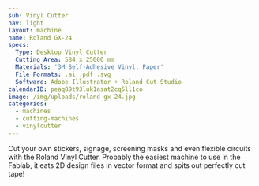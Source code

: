 ```yaml
---
sub: Vinyl Cutter
nav: light
layout: machine
name: Roland GX-24
specs:
  Type: Desktop Vinyl Cutter
  Cutting Area: 584 x 25000 mm
  Materials: '3M Self-Adhesive Vinyl, Paper'
  File Formats: .ai .pdf .svg
  Software: Adobe Illustrator + Roland Cut Studio
calendarID: peaq89t93luk1asat2cq5ll1co
image: /img/uploads/roland-gx-24.jpg
categories:
  - machines
  - cutting-machines
  - vinylcutter
---
```


Cut your own stickers, signage, screening masks and even flexible circuits with the Roland Vinyl Cutter. Probably the easiest machine to use in the Fablab, it eats 2D design files in  vector format and spits out perfectly cut tape!